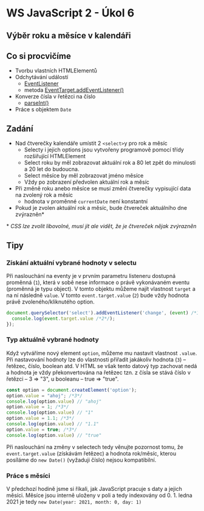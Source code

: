 # WS JavaScript 2 - Úkol 6

## Výběr roku a měsíce v kalendáři

## Co si procvičíme

- Tvorbu vlastních HTMLElementů
- Odchytávání událostí
    - [EventListener](https://developer.mozilla.org/en-US/docs/Web/API/EventListener)
    - metoda [EventTarget.addEventListener()](https://developer.mozilla.org/en-US/docs/Web/API/EventTarget/addEventListener)
- Konverze čísla v řetězci na číslo
    - [parseInt()](https://developer.mozilla.org/en-US/docs/Web/JavaScript/Reference/Global_Objects/parseInt) 
- Práce s objektem `Date`

## Zadání

- Nad čtverečky kalendáře umístit 2 `<select>`y pro rok a měsíc
    - Selecty i jejich options jsou vytvořeny programově pomocí třídy rozšiřující HTMLElement
    - Select roku by měl zobrazovat aktuální rok a 80 let zpět do minulosti a 20 let do budoucna.
    - Select měsíce by měl zobrazovat jméno měsíce
    - Vždy po zobrazení předvolen aktuální rok a měsíc
- Při změně roku anebo měsíce se musí změni čtverečky vypisující data na zvolený rok a měsíc
    - hodnota v proměnné `currentDate` není konstantní
- Pokud je zvolen aktuální rok a měsíc, bude čtvereček aktuálního dne zvýrazněn*

\* _CSS lze zvolit libovolné, musí jít ale vidět, že je čtvereček nějak zvýrazněn_

## Tipy

### Získání aktuální vybrané hodnoty v selectu

Při naslouchání na eventy je v prvním parametru listeneru dostupná proměnná (`1`), která v sobě nese informace o právě vykonávaném eventu (proměnná je typu object). V tomto objektu můžeme najít vlastnost `target` a na ní následně `value`. V tomto `event.target.value` (`2`) bude vždy hodnota právě zvoleného/kliknutého option.

```javascript
document.querySelector('select').addEventListener('change', (event) /*1*/ => {
  console.log(event.target.value /*2*/);
});
```

### Typ aktuálně vybrané hodnoty

Když vytváříme nový element `option`, můžeme mu nastavit vlastnost `.value`. Při nastavování hodnoty lze do vlastnosti přiřadit jakákoliv hodnota (`3`) – řetězec, číslo, boolean atd. V HTML se však tento datový typ zachovat nedá a hodnota je vždy překonvertována na řetězec tzn. z čísla se stává číslo v řetězci – 3 => "3", u booleanu – true => "true".

```javascript
const option = document.createElement('option');
option.value = "ahoj"; /*3*/
console.log(option.value) // "ahoj"
option.value = 1; /*3*/
console.log(option.value) // "1"
option.value = 1.1; /*3*/
console.log(option.value) // "1.1"
option.value = true; /*3*/
console.log(option.value) // "true"
```

Při naslouchání na změny v selectech tedy věnujte pozornost tomu, že `event.target.value` (získávám řetězec) a hodnota rok/měsíc, kterou posíláme do `new Date()` (vyžaduji číslo) nejsou kompatibilní. 

### Práce s měsíci

V předchozí hodině jsme si říkali, jak JavaScript pracuje s daty a jejich měsíci. Měsíce jsou interně uloženy v poli a tedy indexovány od 0. 1. ledna 2021 je tedy `new Date(year: 2021, month: 0, day: 1)`
